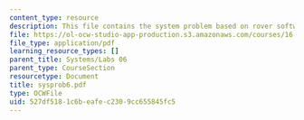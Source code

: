 ```yaml
---
content_type: resource
description: This file contains the system problem based on rover software design.
file: https://ol-ocw-studio-app-production.s3.amazonaws.com/courses/16-01-unified-engineering-i-ii-iii-iv-fall-2005-spring-2006/527df5181c6beafec2309cc655845fc5_sysprob6.pdf
file_type: application/pdf
learning_resource_types: []
parent_title: Systems/Labs 06
parent_type: CourseSection
resourcetype: Document
title: sysprob6.pdf
type: OCWFile
uid: 527df518-1c6b-eafe-c230-9cc655845fc5
---
```

